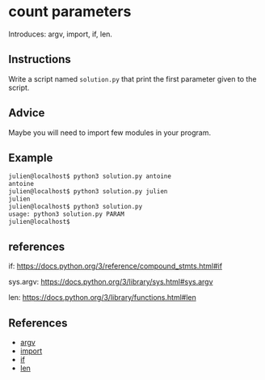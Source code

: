 # count parameters

Introduces: argv, import, if, len.

## Instructions

Write a script named `solution.py` that print the first parameter given to the script.

## Advice

Maybe you will need to import few modules in your program.

## Example

```bash
julien@localhost$ python3 solution.py antoine
antoine
julien@localhost$ python3 solution.py julien
julien
julien@localhost$ python3 solution.py
usage: python3 solution.py PARAM
julien@localhost$
```

## references

if: <https://docs.python.org/3/reference/compound_stmts.html#if>

sys.argv: <https://docs.python.org/3/library/sys.html#sys.argv>

len: <https://docs.python.org/3/library/functions.html#len>

## References
 - [argv](https://docs.python.org/3.4/library/sys.html)
 - [import](https://docs.python.org/3/reference/simple_stmts.html#import)
 - [if](https://docs.python.org/3/tutorial/controlflow.html#if-statements)
 - [len](https://docs.python.org/3/library/functions.html#len)
